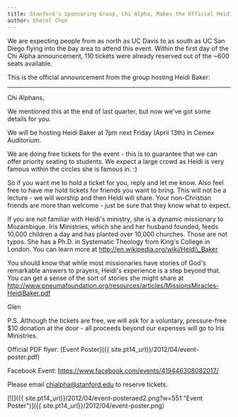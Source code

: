 ```yaml
---
title: Stanford's Sponsoring Group, Chi Alpha, Makes the Official Heidi Baker Announcement
author: Sherol Chen
---
```


We are expecting people from as north as UC Davis to as south as UC San
Diego flying into the bay area to attend this event. Within the first
day of the Chi Alpha announcement, 110 tickets were already reserved out
of the \~600 seats available.

This is the official announcement from the group hosting Heidi Baker:

------------------------------------------------------------------------

Chi Alphans,

We mentioned this at the end of last quarter, but now we've got
some details for you.

We will be hosting Heidi Baker at 7pm next Friday (April 13th) in Cemex
Auditorium.

We are doing free tickets for the event - this is to guarantee that
we can offer priority seating to students. We expect a large crowd
as Heidi is very famous within the circles she is famous in. :)

So if you want me to hold a ticket for you, reply and let me know. Also
feel free to have me hold tickets for friends you want to bring. This
will not be a lecture - we will worship and then Heidi will share. Your
non-Christian friends are more than welcome - just be sure that they
know what to expect.

If you are not familiar with Heidi's ministry, she is a
dynamic missionary to Mozambique. Iris Ministries, which she and her
husband founded, feeds 10,000 children a day and has planted over
10,000 churches. Those are not typos. She has a Ph.D. in Systematic
Theology from King's College in London. You can learn more
at http://en.wikipedia.org/wiki/Heidi\_Baker

You should know that while most missionaries have stories of
God's remarkable answers to prayers, Heidi's experience is a step
beyond that. You can get a sense of the sort of stories she might share
at http://www.pneumafoundation.org/resources/articles/MissionsMiracles-HeidiBaker.pdf

Glen

P.S. Although the tickets are free, we will ask for a
voluntary, pressure-free \$10 donation at the door - all proceeds beyond
our expenses will go to Iris Ministries.

Official PDF flyer: [Event Poster]({{ site.pt14_url}}/2012/04/event-poster.pdf)

Facebook Event: <https://www.facebook.com/events/419446308082017/>

Please email <chialpha@stanford.edu> to reserve tickets.

[![]({{ site.pt14_url}}/2012/04/event-posteraed2.png?w=551 "Event Poster")]({{ site.pt14_url}}/2012/04/event-poster.png)
